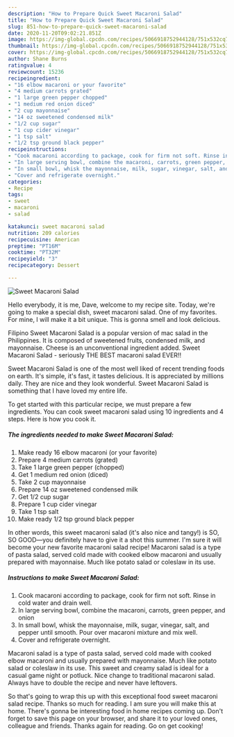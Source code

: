 ```yaml
---
description: "How to Prepare Quick Sweet Macaroni Salad"
title: "How to Prepare Quick Sweet Macaroni Salad"
slug: 851-how-to-prepare-quick-sweet-macaroni-salad
date: 2020-11-20T09:02:21.851Z
image: https://img-global.cpcdn.com/recipes/5066918752944128/751x532cq70/sweet-macaroni-salad-recipe-main-photo.jpg
thumbnail: https://img-global.cpcdn.com/recipes/5066918752944128/751x532cq70/sweet-macaroni-salad-recipe-main-photo.jpg
cover: https://img-global.cpcdn.com/recipes/5066918752944128/751x532cq70/sweet-macaroni-salad-recipe-main-photo.jpg
author: Shane Burns
ratingvalue: 4
reviewcount: 15236
recipeingredient:
- "16 elbow macaroni or your favorite"
- "4 medium carrots grated"
- "1 large green pepper chopped"
- "1 medium red onion diced"
- "2 cup mayonnaise"
- "14 oz sweetened condensed milk"
- "1/2 cup sugar"
- "1 cup cider vinegar"
- "1 tsp salt"
- "1/2 tsp ground black pepper"
recipeinstructions:
- "Cook macaroni according to package, cook for firm not soft. Rinse in cold water and drain well."
- "In large serving bowl, combine the macaroni, carrots, green pepper, and onion"
- "In small bowl, whisk the mayonnaise, milk, sugar, vinegar, salt, and pepper until smooth. Pour over macaroni mixture and mix well."
- "Cover and refrigerate overnight."
categories:
- Recipe
tags:
- sweet
- macaroni
- salad

katakunci: sweet macaroni salad 
nutrition: 209 calories
recipecuisine: American
preptime: "PT16M"
cooktime: "PT32M"
recipeyield: "3"
recipecategory: Dessert

---
```



![Sweet Macaroni Salad](https://img-global.cpcdn.com/recipes/5066918752944128/751x532cq70/sweet-macaroni-salad-recipe-main-photo.jpg)

Hello everybody, it is me, Dave, welcome to my recipe site. Today, we're going to make a special dish, sweet macaroni salad. One of my favorites. For mine, I will make it a bit unique. This is gonna smell and look delicious.

Filipino Sweet Macaroni Salad is a popular version of mac salad in the Philippines. It is composed of sweetened fruits, condensed milk, and mayonnaise. Cheese is an unconventional ingredient added. Sweet Macaroni Salad - seriously THE BEST macaroni salad EVER!!

Sweet Macaroni Salad is one of the most well liked of recent trending foods on earth. It's simple, it's fast, it tastes delicious. It is appreciated by millions daily. They are nice and they look wonderful. Sweet Macaroni Salad is something that I have loved my entire life.


To get started with this particular recipe, we must prepare a few ingredients. You can cook sweet macaroni salad using 10 ingredients and 4 steps. Here is how you cook it.

<!--inarticleads1-->

##### The ingredients needed to make Sweet Macaroni Salad:

1. Make ready 16 elbow macaroni (or your favorite)
1. Prepare 4 medium carrots (grated)
1. Take 1 large green pepper (chopped)
1. Get 1 medium red onion (diced)
1. Take 2 cup mayonnaise
1. Prepare 14 oz sweetened condensed milk
1. Get 1/2 cup sugar
1. Prepare 1 cup cider vinegar
1. Take 1 tsp salt
1. Make ready 1/2 tsp ground black pepper


In other words, this sweet macaroni salad (it&#39;s also nice and tangy!) is SO, SO GOOD—you definitely have to give it a shot this summer. I&#39;m sure it will become your new favorite macaroni salad recipe! Macaroni salad is a type of pasta salad, served cold made with cooked elbow macaroni and usually prepared with mayonnaise. Much like potato salad or coleslaw in its use. 

<!--inarticleads2-->

##### Instructions to make Sweet Macaroni Salad:

1. Cook macaroni according to package, cook for firm not soft. Rinse in cold water and drain well.
1. In large serving bowl, combine the macaroni, carrots, green pepper, and onion
1. In small bowl, whisk the mayonnaise, milk, sugar, vinegar, salt, and pepper until smooth. Pour over macaroni mixture and mix well.
1. Cover and refrigerate overnight.


Macaroni salad is a type of pasta salad, served cold made with cooked elbow macaroni and usually prepared with mayonnaise. Much like potato salad or coleslaw in its use. This sweet and creamy salad is ideal for a casual game night or potluck. Nice change to traditional macaroni salad. Always have to double the recipe and never have leftovers. 

So that's going to wrap this up with this exceptional food sweet macaroni salad recipe. Thanks so much for reading. I am sure you will make this at home. There's gonna be interesting food in home recipes coming up. Don't forget to save this page on your browser, and share it to your loved ones, colleague and friends. Thanks again for reading. Go on get cooking!
